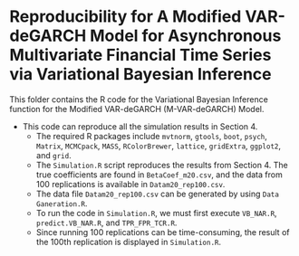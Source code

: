 # Reproducibility for A Modified VAR-deGARCH Model for Asynchronous Multivariate Financial Time Series via Variational Bayesian Inference
This folder contains the R code for the Variational Bayesian Inference function for the Modified VAR-deGARCH (M-VAR-deGARCH) Model.

* This code can reproduce all the simulation results in Section 4.
  + The required R packages include `mvtnorm`, `gtools`, `boot`, `psych`, `Matrix`, `MCMCpack`, `MASS`, `RColorBrewer`, `lattice`, `gridExtra`, `ggplot2`, and `grid`.
  + The `Simulation.R` script reproduces the results from Section 4. The true coefficients are found in `BetaCoef_m20.csv`, and the data from 100 replications is available in `Datam20_rep100.csv`.
  + The data file `Datam20_rep100.csv` can be generated by using `Data Ganeration.R`.
  + To run the code in `Simulation.R`, we must first execute `VB_NAR.R`, `predict.VB_NAR.R`, and `TPR_FPR_TCR.R`.
  + Since running 100 replications can be time-consuming, the result of the 100th replication is displayed in `Simulation.R`.

